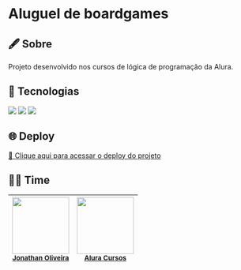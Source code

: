 # Aluguel de boardgames

## 🖋️ Sobre
Projeto desenvolvido nos cursos de lógica de programação da Alura.

## 🚀 Tecnologias
<div>
  <img src="https://img.shields.io/badge/HTML-239120?style=for-the-badge&logo=html5&logoColor=white">
  <img src="https://img.shields.io/badge/CSS-239120?style=for-the-badge&logo=css3&logoColor=white">
  <img src="https://img.shields.io/badge/JavaScript-F7DF1E?style=for-the-badge&logo=javascript&logoColor=black">
</div>

## 🌐 Deploy
[🔗 Clique aqui para acessar o deploy do projeto](https://aluguel-de-boardgames.netlify.app/)

## 🧑‍💻 Time

| <img loading="lazy" src="https://avatars.githubusercontent.com/u/184311525?s=400&u=232d56c0b8a58523fdf6e6afe88724ee38b1d12e&v=4" width=115><br><sub>[Jonathan Oliveira](https://github.com/jonathan0lv)</sub> | <img loading="lazy" src="https://avatars.githubusercontent.com/u/4975968?s=200&v=4" width=115><br><sub>[Alura Cursos](https://github.com/alura-cursos)</sub> |
| :---: | :---: |
